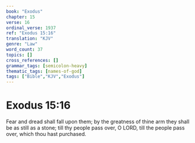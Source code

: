 ```yaml
---
book: "Exodus"
chapter: 15
verse: 16
ordinal_verse: 1937
ref: "Exodus 15:16"
translation: "KJV"
genre: "Law"
word_count: 37
topics: []
cross_references: []
grammar_tags: [semicolon-heavy]
thematic_tags: [names-of-god]
tags: ["Bible","KJV","Exodus"]
---
```


# Exodus 15:16

Fear and dread shall fall upon them; by the greatness of thine arm they shall be as still as a stone; till thy people pass over, O LORD, till the people pass over, which thou hast purchased.
